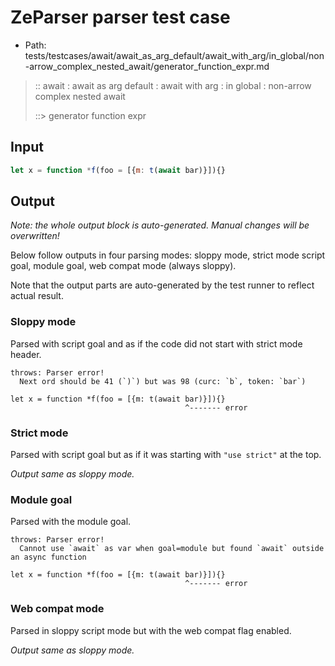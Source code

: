 # ZeParser parser test case

- Path: tests/testcases/await/await_as_arg_default/await_with_arg/in_global/non-arrow_complex_nested_await/generator_function_expr.md

> :: await : await as arg default : await with arg : in global : non-arrow complex nested await
>
> ::> generator function expr

## Input

`````js
let x = function *f(foo = [{m: t(await bar)}]){}
`````

## Output

_Note: the whole output block is auto-generated. Manual changes will be overwritten!_

Below follow outputs in four parsing modes: sloppy mode, strict mode script goal, module goal, web compat mode (always sloppy).

Note that the output parts are auto-generated by the test runner to reflect actual result.

### Sloppy mode

Parsed with script goal and as if the code did not start with strict mode header.

`````
throws: Parser error!
  Next ord should be 41 (`)`) but was 98 (curc: `b`, token: `bar`)

let x = function *f(foo = [{m: t(await bar)}]){}
                                       ^------- error
`````

### Strict mode

Parsed with script goal but as if it was starting with `"use strict"` at the top.

_Output same as sloppy mode._

### Module goal

Parsed with the module goal.

`````
throws: Parser error!
  Cannot use `await` as var when goal=module but found `await` outside an async function

let x = function *f(foo = [{m: t(await bar)}]){}
                                       ^------- error
`````


### Web compat mode

Parsed in sloppy script mode but with the web compat flag enabled.

_Output same as sloppy mode._
